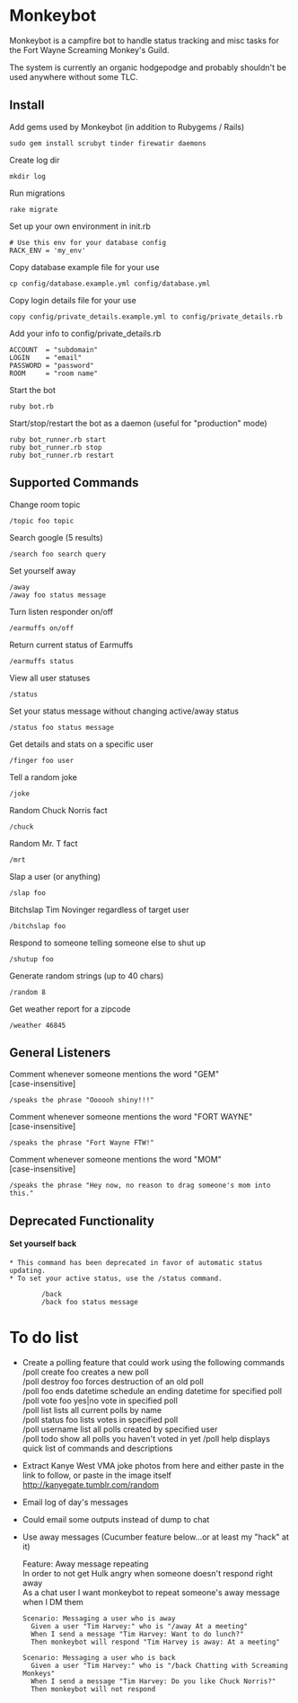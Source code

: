 Monkeybot
===

Monkeybot is a campfire bot to handle status tracking and misc tasks for the Fort Wayne Screaming Monkey's Guild.

The system is currently an organic hodgepodge and probably shouldn't be used anywhere without some TLC.

Install
---

Add gems used by Monkeybot (in addition to Rubygems / Rails)

    sudo gem install scrubyt tinder firewatir daemons

Create log dir

    mkdir log
  
Run migrations

    rake migrate

Set up your own environment in init.rb
    
    # Use this env for your database config
    RACK_ENV = 'my_env'

Copy database example file for your use

    cp config/database.example.yml config/database.yml

Copy login details file for your use

    copy config/private_details.example.yml to config/private_details.rb

Add your info to config/private_details.rb

    ACCOUNT  = "subdomain"
    LOGIN    = "email"
    PASSWORD = "password"
    ROOM     = "room name"
    
Start the bot

    ruby bot.rb

Start/stop/restart the bot as a daemon (useful for "production" mode)

    ruby bot_runner.rb start
    ruby bot_runner.rb stop
    ruby bot_runner.rb restart

Supported Commands
---

Change room topic

    /topic foo topic
  
Search google (5 results)

    /search foo search query
  
Set yourself away

    /away
    /away foo status message
    
Turn listen responder on/off
	
	/earmuffs on/off
	
Return current status of Earmuffs

	/earmuffs status
  
View all user statuses

    /status
  
Set your status message without changing active/away status

    /status foo status message
  
Get details and stats on a specific user

    /finger foo user
  
Tell a random joke

    /joke
  
Random Chuck Norris fact

    /chuck

Random Mr. T fact

    /mrt
  
Slap a user (or anything)

    /slap foo
    
Bitchslap Tim Novinger regardless of target user

    /bitchslap foo
    
Respond to someone telling someone else to shut up
    
    /shutup foo

Generate random strings (up to 40 chars)

    /random 8

Get weather report for a zipcode

    /weather 46845

General Listeners
---

Comment whenever someone mentions the word "GEM"  
[case-insensitive]

    /speaks the phrase "Oooooh shiny!!!"

Comment whenever someone mentions the word "FORT WAYNE"  
[case-insensitive]

    /speaks the phrase "Fort Wayne FTW!"
    
Comment whenever someone mentions the word "MOM"  
[case-insensitive]

    /speaks the phrase "Hey now, no reason to drag someone's mom into this."
    
Deprecated Functionality
---

#### Set yourself back
	* This command has been deprecated in favor of automatic status updating. 
	* To set your active status, use the /status command.

		    /back
		    /back foo status message
    
To do list
===
* Create a polling feature that could work using the following commands  
	/poll create foo				creates a new poll  
	/poll destroy foo				forces destruction of an old poll  
	/poll foo ends datetime			schedule an ending datetime for specified poll  
	/poll vote foo yes|no			vote in specified poll  
	/poll list						lists all current polls by name  
	/poll status foo				lists votes in specified poll  
	/poll username					list all polls created by specified user  
	/poll todo						show all polls you haven't voted in yet
	/poll help						displays quick list of commands and descriptions

* Extract Kanye West VMA joke photos from here and either paste in the link to follow, or paste in the image itself  
	http://kanyegate.tumblr.com/random

* Email log of day's messages
* Could email some outputs instead of dump to chat
* Use away messages (Cucumber feature below...or at least my "hack" at it)

    Feature: Away message repeating  
      In order to not get Hulk angry when someone doesn't respond right away  
      As a chat user I want monkeybot to repeat someone's away message when I DM them
    
      Scenario: Messaging a user who is away  
        Given a user "Tim Harvey:" who is "/away At a meeting"  
        When I send a message "Tim Harvey: Want to do lunch?"  
        Then monkeybot will respond "Tim Harvey is away: At a meeting"  
      
      Scenario: Messaging a user who is back  
        Given a user "Tim Harvey:" who is "/back Chatting with Screaming Monkeys"  
        When I send a message "Tim Harvey: Do you like Chuck Norris?"  
        Then monkeybot will not respond  